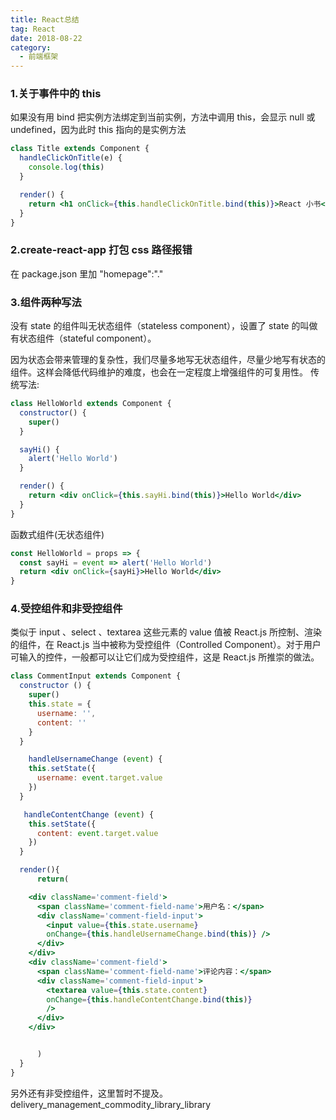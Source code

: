 ```yaml
---
title: React总结
tag: React
date: 2018-08-22
category:
  - 前端框架
---
```


### 1.关于事件中的 this

如果没有用 bind 把实例方法绑定到当前实例，方法中调用 this，会显示 null 或 undefined，因为此时 this 指向的是实例方法

```jsx
class Title extends Component {
  handleClickOnTitle(e) {
    console.log(this)
  }

  render() {
    return <h1 onClick={this.handleClickOnTitle.bind(this)}>React 小书</h1>
  }
}
```

### 2.create-react-app 打包 css 路径报错

在 package.json 里加 "homepage":"."

### 3.组件两种写法

没有 state 的组件叫无状态组件（stateless component），设置了 state 的叫做有状态组件（stateful component）。

因为状态会带来管理的复杂性，我们尽量多地写无状态组件，尽量少地写有状态的组件。这样会降低代码维护的难度，也会在一定程度上增强组件的可复用性。
传统写法:

```jsx
class HelloWorld extends Component {
  constructor() {
    super()
  }

  sayHi() {
    alert('Hello World')
  }

  render() {
    return <div onClick={this.sayHi.bind(this)}>Hello World</div>
  }
}
```

函数式组件(无状态组件)

```jsx
const HelloWorld = props => {
  const sayHi = event => alert('Hello World')
  return <div onClick={sayHi}>Hello World</div>
}
```

### 4.受控组件和非受控组件

类似于 input 、select 、textarea 这些元素的 value 值被 React.js 所控制、渲染的组件，在 React.js 当中被称为受控组件（Controlled Component）。对于用户可输入的控件，一般都可以让它们成为受控组件，这是 React.js 所推崇的做法。

```jsx
class CommentInput extends Component {
  constructor () {
    super()
    this.state = {
      username: '',
      content: ''
    }
  }

    handleUsernameChange (event) {
    this.setState({
      username: event.target.value
    })
  }

   handleContentChange (event) {
    this.setState({
      content: event.target.value
    })
  }

  render(){
      return(

    <div className='comment-field'>
      <span className='comment-field-name'>用户名：</span>
      <div className='comment-field-input'>
        <input value={this.state.username}
        onChange={this.handleUsernameChange.bind(this)} />
      </div>
    </div>
    <div className='comment-field'>
      <span className='comment-field-name'>评论内容：</span>
      <div className='comment-field-input'>
        <textarea value={this.state.content}
        onChange={this.handleContentChange.bind(this)}
        />
      </div>
    </div>


      )
  }
}


```

另外还有非受控组件，这里暂时不提及。
delivery_management_commodity_library_library
